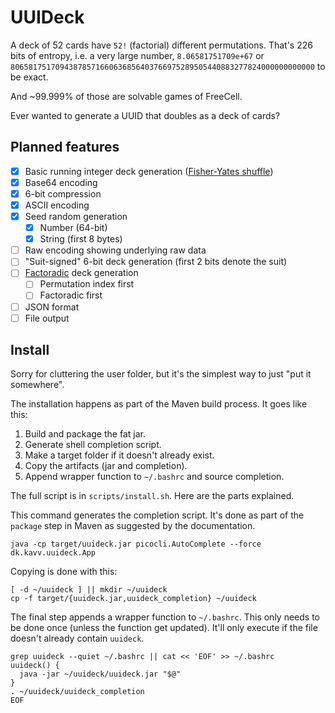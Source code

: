 # UUIDeck

A deck of 52 cards have `52!` (factorial) different permutations. That's 226 bits of entropy, i.e. a very large
number, `8.06581751709e+67` or `80658175170943878571660636856403766975289505440883277824000000000000` to be exact.

And ~99.999% of those are solvable games of FreeCell.

Ever wanted to generate a UUID that doubles as a deck of cards?

## Planned features

- [x] Basic running integer deck
  generation ([Fisher-Yates shuffle](https://en.wikipedia.org/wiki/Fisher%E2%80%93Yates_shuffle))
- [x] Base64 encoding
- [x] 6-bit compression
- [x] ASCII encoding
- [x] Seed random generation
    - [x] Number (64-bit)
    - [x] String (first 8 bytes)
- [ ] Raw encoding showing underlying raw data
- [ ] "Suit-signed" 6-bit deck generation (first 2 bits denote the suit)
- [ ] [Factoradic](https://en.wikipedia.org/wiki/Factorial_number_system) deck generation
    - [ ] Permutation index first
    - [ ] Factoradic first
- [ ] JSON format
- [ ] File output

## Install

Sorry for cluttering the user folder, but it's the simplest way to just "put it somewhere".

The installation happens as part of the Maven build process. It goes like this:

1. Build and package the fat jar.
2. Generate shell completion script.
3. Make a target folder if it doesn't already exist.
4. Copy the artifacts (jar and completion).
5. Append wrapper function to `~/.bashrc` and source completion.

The full script is in `scripts/install.sh`. Here are the parts explained.

This command generates the completion script. It's done as part of the `package` step in Maven as suggested by the
documentation.

```shell
java -cp target/uuideck.jar picocli.AutoComplete --force dk.kavv.uuideck.App
```

Copying is done with this:

```shell
[ -d ~/uuideck ] || mkdir ~/uuideck
cp -f target/{uuideck.jar,uuideck_completion} ~/uuideck
```

The final step appends a wrapper function to `~/.bashrc`.
This only needs to be done once (unless the function get updated). It'll only execute if the file doesn't already
contain `uuideck`.

```shell
grep uuideck --quiet ~/.bashrc || cat << 'EOF' >> ~/.bashrc
uuideck() {
  java -jar ~/uuideck/uuideck.jar "$@"
}
. ~/uuideck/uuideck_completion
EOF
```
